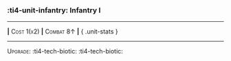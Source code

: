 ### :ti4-unit-infantry: **Infantry I**

---

__|__ <span style="font-variant:small-caps;">Cost 1(x2)</span> __|__ <span style="font-variant:small-caps;">Combat 8↑</span> __|__
{ .unit-stats }

---

<span style="font-variant:small-caps;">Upgrade</span>: :ti4-tech-biotic: :ti4-tech-biotic:
